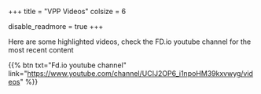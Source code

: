 +++
title = "VPP Videos"
colsize = 6

disable_readmore = true
+++

Here are some highlighted videos, check the FD.io youtube channel for the most recent content

{{% btn txt="Fd.io youtube channel" link="https://www.youtube.com/channel/UCIJ2OP6_i1npoHM39kxvwyg/videos" %}}
